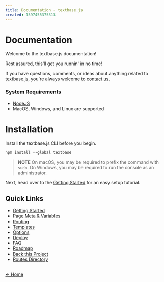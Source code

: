 ```yaml
---
title: Documentation - textbase.js
created: 1597455375313
---
```


# Documentation

Welcome to the textbase.js documentation!

Rest assured, this'll get you runnin' in no time!

<!-- > **NOTE** Our website always runs runs the latest, nightly version of textbase.js. Explore it to test the speed, design, and abilty. -->

If you have questions, comments, or ideas about anything related to textbase.js, you're always welcome to [contact us](/contact).

### System Requirements

- [NodeJS](http://nodejs.org/)
- MacOS, Windows, and Linux are supported

# Installation

Install the textbase.js CLI before you begin.

```
npm install --global textbase
```

> **NOTE** On macOS, you may be required to prefix the command with `sudo`. On Windows, you may be required to run the console as an administrator.

Next, head over to the [Getting Started](/docs/start) for an easy setup tutorial.

## Quick Links

- [Getting Started](/docs/start)
- [Page Meta & Variables](/docs/meta)
- [Routing](/docs/routing)
- [Templates](/docs/templates)
- [Options](/docs/options)
- [Deploy](/docs/deploy)
- [FAQ](/docs/faq)
- [Roadmap](/docs/roadmap)
- [Back this Project](/back)
- [Routes Directory](/_routes.html)

<br /> [&larr; Home](/)
